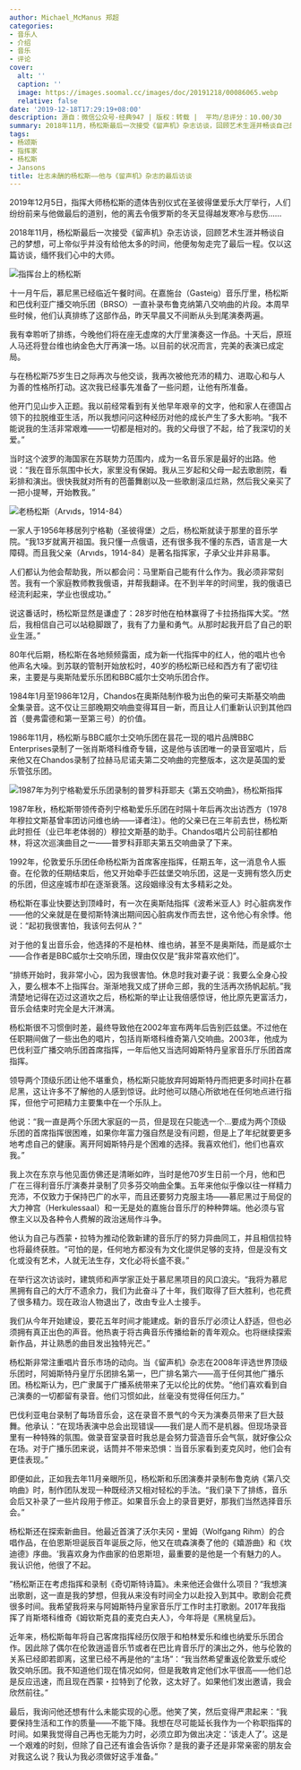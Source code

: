 ```yaml
---
author: Michael_McManus 郑超
categories:
- 音乐人
- 介绍
- 音乐
- 评论
cover:
  alt: ''
  caption: ''
  image: https://images.soomal.cc/images/doc/20191218/00086065.webp
  relative: false
date: '2019-12-18T17:29:19+08:00'
description: 源自：微信公众号-经典947 | 版权：转载 |  平均/总评分：10.00/30
summary: 2018年11月，杨松斯最后一次接受《留声机》杂志访谈，回顾艺术生涯并畅谈自己的梦想，可上帝似乎并没有给他太多的时间，他便匆匆走完了最后一程。仅以这篇访谈，缅怀我们心中的大师。
tags:
- 杨颂斯
- 指挥家
- 杨松斯
- Jansons
title: 壮志未酬的杨松斯――他与《留声机》杂志的最后访谈
---
```


2019年12月5日，指挥大师杨松斯的遗体告别仪式在圣彼得堡爱乐大厅举行，人们纷纷前来与他做最后的道别，他的离去令俄罗斯的冬天显得越发寒冷与悲伤……

2018年11月，杨松斯最后一次接受《留声机》杂志访谈，回顾艺术生涯并畅谈自己的梦想，可上帝似乎并没有给他太多的时间，他便匆匆走完了最后一程。仅以这篇访谈，缅怀我们心中的大师。


![指挥台上的杨松斯](https://images.soomal.cc/images/doc/20191218/00086065.webp)





十一月午后，慕尼黑已经临近午餐时间。在嘉施台（Gasteig）音乐厅里，杨松斯和巴伐利亚广播交响乐团（BRSO）一直补录布鲁克纳第八交响曲的片段。本周早些时候，他们认真排练了这部作品，昨天早晨又不间断从头到尾演奏两遍。

我有幸聆听了排练，今晚他们将在座无虚席的大厅里演奏这一作品。十天后，原班人马还将登台维也纳金色大厅再演一场。以目前的状况而言，完美的表演已成定局。

与在杨松斯75岁生日之际再次与他交谈，我再次被他充沛的精力、进取心和与人为善的性格所打动。这次我已经事先准备了一些问题，让他有所准备。

他开门见山步入正题。我以前经常看到有关他早年艰辛的文字，他和家人在德国占领下的拉脱维亚生活，所以我想问问这种经历对他的成长产生了多大影响。“我不能说我的生活非常艰难――一切都是相对的。我的父母很了不起，给了我深切的关爱。”

当时这个波罗的海国家在苏联势力范围内，成为一名音乐家是最好的出路。他说：“我在音乐氛围中长大，家里没有保姆。我从三岁起和父母一起去歌剧院，看彩排和演出。很快我就对所有的芭蕾舞剧以及一些歌剧滚瓜烂熟，然后我父亲买了一把小提琴，开始教我。”

![老杨松斯（Arvıds，1914-84）](https://images.soomal.cc/images/doc/20191218/00086068_01.webp)





一家人于1956年移居列宁格勒（圣彼得堡）之后，杨松斯就读于那里的音乐学院。“我13岁就离开祖国。我只懂一点俄语，还有很多我不懂的东西，语言是一大障碍。而且我父亲（Arvıds，1914-84）是著名指挥家，子承父业并非易事。

人们都认为他会帮助我，所以都会问：马里斯自己能有什么作为。我必须非常刻苦。我有一个家庭教师教我俄语，并帮我翻译。在不到半年的时间里，我的俄语已经流利起来，学业也很成功。”

说这番话时，杨松斯显然是谦虚了：28岁时他在柏林赢得了卡拉扬指挥大奖。“然后，我相信自己可以站稳脚跟了，我有了力量和勇气。从那时起我开启了自己的职业生涯。”

80年代后期，杨松斯在各地频频露面，成为新一代指挥中的红人，他的唱片也令他声名大噪。到苏联的管制开始放松时，40岁的杨松斯已经和西方有了密切往来，主要是与奥斯陆爱乐乐团和BBC威尔士交响乐团合作。

1984年1月至1986年12月，Chandos在奥斯陆制作极为出色的柴可夫斯基交响曲全集录音。这不仅让三部晚期交响曲变得耳目一新，而且让人们重新认识到其他四首（曼弗雷德和第一至第三号）的价值。

1986年11月，杨松斯与BBC威尔士交响乐团在昙花一现的唱片品牌BBC Enterprises录制了一张肖斯塔科维奇专辑，这是他与该团唯一的录音室唱片，后来他又在Chandos录制了拉赫马尼诺夫第二交响曲的完整版本，这次是英国的爱乐管弦乐团。

![1987年为列宁格勒爱乐乐团录制的普罗科菲耶夫《第五交响曲》，杨松斯指挥](https://images.soomal.cc/images/doc/20191218/00086064_01.webp)





1987年秋，杨松斯带领传奇列宁格勒爱乐乐团在时隔十年后再次出访西方（1978年穆拉文斯基曾率团访问维也纳――译者注）。他的父亲已在三年前去世，杨松斯此时担任（业已年老体弱的）穆拉文斯基的助手。Chandos唱片公司前往都柏林，将这次巡演曲目之一――普罗科菲耶夫第五交响曲录了下来。

1992年，伦敦爱乐乐团任命杨松斯为首席客座指挥，任期五年，这一消息令人振奋。在伦敦的任期结束后，他又开始牵手匹兹堡交响乐团，这是一支拥有悠久历史的乐团，但这座城市却在逐渐衰落。这段姻缘没有太多精彩之处。

杨松斯在事业快要达到顶峰时，有一次在奥斯陆指挥《波希米亚人》时心脏病发作――他的父亲就是在曼彻斯特演出期间因心脏病发作而去世，这令他心有余悸。他说：“起初我很害怕，我该何去何从？”

对于他的复出音乐会，他选择的不是柏林、维也纳，甚至不是奥斯陆，而是威尔士――合作者是BBC威尔士交响乐团，理由仅仅是“我非常喜欢他们”。

“排练开始时，我非常小心，因为我很害怕。休息时我对妻子说：我要么全身心投入，要么根本不上指挥台。渐渐地我又成了拼命三郎，我的生活再次扬帆起航。”我清楚地记得在迈过这道坎之后，杨松斯的举止让我倍感惊讶，他比原先更富活力，音乐会结束时完全是大汗淋漓。

杨松斯很不习惯倒时差，最终导致他在2002年宣布两年后告别匹兹堡。不过他在任职期间做了一些出色的唱片，包括肖斯塔科维奇第八交响曲。2003年，他成为巴伐利亚广播交响乐团首席指挥，一年后他又当选阿姆斯特丹皇家音乐厅乐团首席指挥。

领导两个顶级乐团让他不堪重负，杨松斯只能放弃阿姆斯特丹而把更多时间扑在慕尼黑，这让许多不了解他的人感到惊讶。此时他可以随心所欲地在任何地点进行指挥，但他宁可把精力主要集中在一个乐队上。

他说：“我一直是两个乐团大家庭的一员，但是现在只能选一个…要成为两个顶级乐团的首席指挥很困难，如果你年富力强自然是没有问题，但是上了年纪就要更多地考虑自己的健康。离开阿姆斯特丹是个困难的选择。我喜欢他们，他们也喜欢我。”

我上次在东京与他见面仿佛还是清晰如昨，当时是他70岁生日前一个月，他和巴广在三得利音乐厅演奏并录制了贝多芬交响曲全集。五年来他似乎像以往一样精力充沛，不仅致力于保持巴广的水平，而且还要努力克服主场――慕尼黑过于局促的大力神宫（Herkulessaal）和一无是处的嘉施台音乐厅的种种弊端。他必须与官僚主义以及各种令人费解的政治迷局作斗争。

他认为自己与西蒙・拉特为推动伦敦新建的音乐厅的努力异曲同工，并且相信拉特也将最终获胜。“可怕的是，任何地方都没有为文化提供足够的支持，但是没有文化或没有艺术，人就无法生存，文化必将长盛不衰。”

在举行这次访谈时，建筑师和声学家正处于慕尼黑项目的风口浪尖。“我将为慕尼黑拥有自己的大厅不遗余力，我们为此奋斗了十年，我们取得了巨大胜利，也花费了很多精力。现在政治人物退出了，改由专业人士接手。

我们从今年开始建设，要花五年时间才能建成。新的音乐厅必须让人舒适，但也必须拥有真正出色的声音。他热衷于将古典音乐传播给新的青年观众。也将继续探索新作品，并让熟悉的曲目发出独特光芒。”

杨松斯非常注重唱片音乐市场的动向。当《留声机》杂志在2008年评选世界顶级乐团时，阿姆斯特丹皇厅乐团排名第一，巴广排名第六――高于任何其他广播乐团。杨松斯认为，巴广隶属于广播系统带来了无以伦比的优势。“他们喜欢看到自己演奏的一切都留有录音。他们习惯如此，丝毫没有觉得任何压力。”

巴伐利亚电台录制了每场音乐会，这在录音不景气的今天为演奏员带来了巨大鼓舞。他承认：“在现场表演中总会出现错误――我们是人而不是机器。但现场录音里有一种特殊的氛围。做录音室录音时我总是会努力营造音乐会气氛，就好像公众在场。对于广播乐团来说，话筒并不带来恐惧：当音乐家看到麦克风时，他们会有更佳表现。”

即便如此，正如我去年11月亲眼所见，杨松斯和乐团演奏并录制布鲁克纳《第八交响曲》时，制作团队发现一种既经济又相对轻松的手法。“我们录下了排练，音乐会后又补录了一些片段用于修正。如果音乐会上的录音更好，那我们当然选择音乐会。”

杨松斯还在探索新曲目。他最近首演了沃尔夫冈・里姆（Wolfgang Rihm）的合唱作品，在伯恩斯坦诞辰百年诞辰之际，他又在琉森演奏了他的《嬉游曲》和《坎迪德》序曲。‘我喜欢身为作曲家的伯恩斯坦，最重要的是他是一个有魅力的人。我认识他，他很了不起。

”杨松斯正在考虑指挥和录制《奇切斯特诗篇》。未来他还会做什么项目？“我想演出歌剧，这一直是我的梦想，但我从来没有时间全力以赴投入到其中。歌剧会花费很多时间。我希望我将来与阿姆斯特丹皇家音乐厅工作时主打歌剧。2017年我指挥了肖斯塔科维奇《姆钦斯克县的麦克白夫人》，今年将是《黑桃皇后》。

近年来，杨松斯每年将自己客席指挥经历仅限于和柏林爱乐和维也纳爱乐乐团合作。因此除了偶尔在伦敦逍遥音乐节或者在巴比肯音乐厅的演出之外，他与伦敦的关系已经即若即离，这里已经不再是他的“主场”：“我当然希望重返伦敦爱乐或伦敦交响乐团。我不知道他们现在情况如何，但是我敢肯定他们水平很高――他们总是反应迅速，而且现在西蒙・拉特到了伦敦，这太好了。如果他们发出邀请，我会欣然前往。”

最后，我询问他还想有什么未能实现的心愿。他笑了笑，然后变得严肃起来：“我要保持生活和工作的质量――不能下降。我想在尽可能延长我作为一个称职指挥的时间。如果我觉得自己再也无能为力时，必须立即为做出决定：‘该走人了’。这是一个艰难的时刻，但除了自己还有谁会告诉你？是我的妻子还是非常亲密的朋友会对我这么说？我认为我必须做好这手准备。”